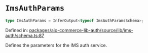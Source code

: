 # `ImsAuthParams`

```ts
type ImsAuthParams = InferOutput<typeof ImsAuthParamsSchema>;
```

Defined in: [packages/aio-commerce-lib-auth/source/lib/ims-auth/schema.ts:87](https://github.com/adobe/aio-commerce-sdk/blob/5809dd20a9a3622ccefb4f7ffee3f04a460f0d98/packages/aio-commerce-lib-auth/source/lib/ims-auth/schema.ts#L87)

Defines the parameters for the IMS auth service.

